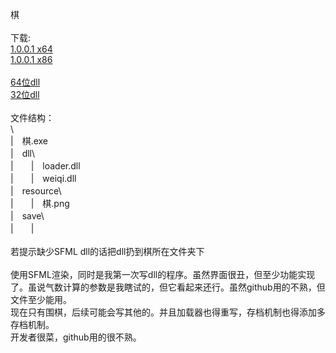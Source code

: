 棋 <br>
<br>
下载: <br>
<a href="https://github.com/loouwiit/chess/blob/master/%E7%94%9F%E6%88%90/1.0.0.2/64.zip">1.0.0.1 x64</a> <br>
<a href="https://github.com/loouwiit/chess/blob/master/%E7%94%9F%E6%88%90/1.0.0.2/32.zip">1.0.0.1 x86</a> <br>
<br>
<a href="https://github.com/loouwiit/chess/tree/master/%E7%94%9F%E6%88%90/64/dll">64位dll</a> <br>
<a href="https://github.com/loouwiit/chess/tree/master/%E7%94%9F%E6%88%90/32/dll">32位dll</a> <br>
<br>
文件结构：<br/>
\\<br>
|　棋.exe<br>
|　dll\\<br>
|　　|　loader.dll<br>
|　　|　weiqi.dll<br>
|　resource\\<br>
|　　|　棋.png<br>
|　save\\<br>
|　　|<br>
<br>
若提示缺少SFML dll的话把dll扔到棋所在文件夹下 <br>
<br>
使用SFML渲染，同时是我第一次写dll的程序。虽然界面很丑，但至少功能实现了。虽说气数计算的参数是我瞎试的，但它看起来还行。虽然github用的不熟，但文件至少能用。 <br>
现在只有围棋，后续可能会写其他的。并且加载器也得重写，存档机制也得添加多存档机制。 <br/>
开发者很菜，github用的很不熟。
